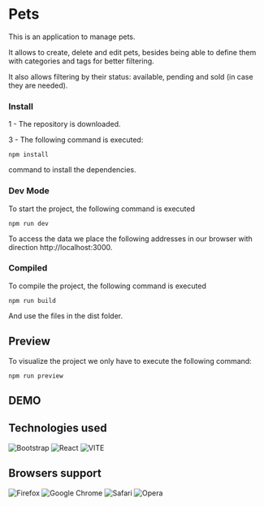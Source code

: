 # Pets

This is an application to manage pets.

It allows to create, delete and edit pets, besides being able to define them with categories and tags for better filtering.

It also allows filtering by their status: available, pending and sold (in case they are needed).

### Install

1 - The repository is downloaded.

3 - The following command is executed:
```
npm install
```
command to install the dependencies.

###  Dev Mode

To start the project, the following command is executed 
```
npm run dev
```
To access the data we place the following addresses in our browser with direction http://localhost:3000.

### Compiled

To compile the project, the following command is executed 
```
npm run build
```
And use the files in the dist folder.

## Preview

To visualize the project we only have to execute the following command:
```
npm run preview
```

## DEMO



## Technologies used

![Bootstrap](https://img.shields.io/badge/bootstrap-%23563D7C.svg?style=for-the-badge&logo=bootstrap&logoColor=white)
![React](https://img.shields.io/badge/react-%2320232a.svg?style=for-the-badge&logo=react&logoColor=%2361DAFB)
![VITE](https://img.shields.io/badge/vite-%23646CFF.svg?style=for-the-badge&logo=vite&logoColor=%23FFF)

## Browsers support

![Firefox](https://img.shields.io/badge/Firefox-FF7139?style=for-the-badge&logo=Firefox-Browser&logoColor=white)
![Google Chrome](https://img.shields.io/badge/Google%20Chrome-4285F4?style=for-the-badge&logo=GoogleChrome&logoColor=white)
![Safari](https://img.shields.io/badge/Safari-000000?style=for-the-badge&logo=Safari&logoColor=white)
![Opera](https://img.shields.io/badge/Opera-FF1B2D?style=for-the-badge&logo=Opera&logoColor=white)
